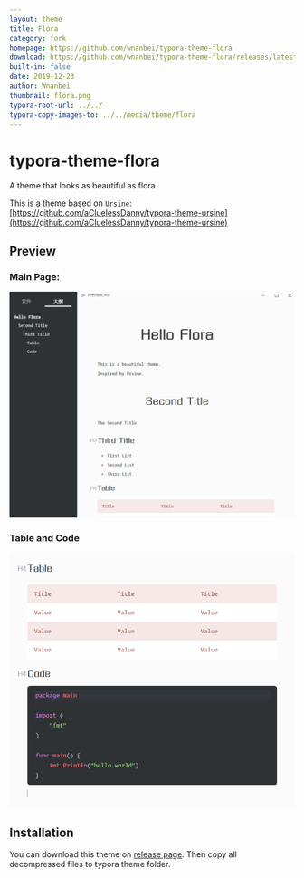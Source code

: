 ```yaml
---
layout: theme
title: Flora
category: fork
homepage: https://github.com/wnanbei/typora-theme-flora
download: https://github.com/wnanbei/typora-theme-flora/releases/latest
built-in: false
date: 2019-12-23
author: Wnanbei
thumbnail: flora.png
typora-root-url: ../../
typora-copy-images-to: ../../media/theme/flora
---
```


# typora-theme-flora
A theme that looks as beautiful as flora.

This is a theme based on `Ursine`: [https://github.com/aCluelessDanny/typora-theme-ursine](https://github.com/aCluelessDanny/typora-theme-ursine)

## Preview

### Main Page:

![Preview1.png](/media/theme/flora/Preview1.png)

### Table and Code 

![Preview2.png](/media/theme/flora/Preview2.png)

## Installation

You can download this theme on [release page](https://github.com/wnanbei/typora-theme-flora). Then copy all decompressed files to typora theme folder.
